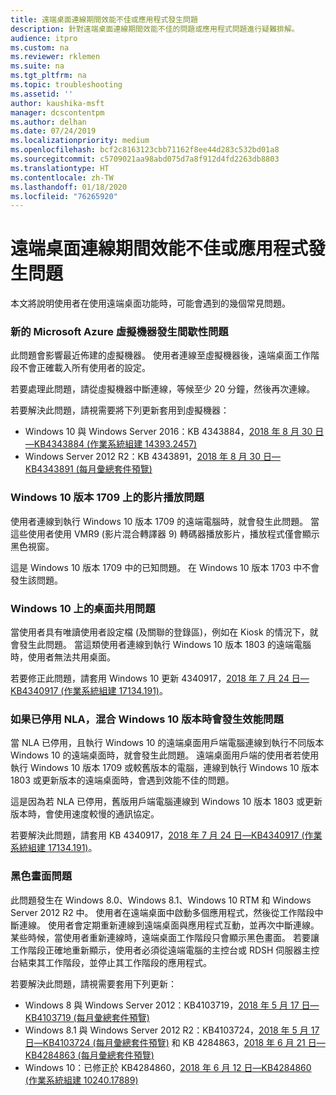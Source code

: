 ```yaml
---
title: 遠端桌面連線期間效能不佳或應用程式發生問題
description: 針對遠端桌面連線期間效能不佳的問題或應用程式問題進行疑難排解。
audience: itpro
ms.custom: na
ms.reviewer: rklemen
ms.suite: na
ms.tgt_pltfrm: na
ms.topic: troubleshooting
ms.assetid: ''
author: kaushika-msft
manager: dcscontentpm
ms.author: delhan
ms.date: 07/24/2019
ms.localizationpriority: medium
ms.openlocfilehash: bcf2c8163123cbb71162f8ee44d283c532bd01a8
ms.sourcegitcommit: c5709021aa98abd075d7a8f912d4fd2263db8803
ms.translationtype: HT
ms.contentlocale: zh-TW
ms.lasthandoff: 01/18/2020
ms.locfileid: "76265920"
---
```

# <a name="poor-performance-or-application-problems-during-remote-desktop-connection"></a>遠端桌面連線期間效能不佳或應用程式發生問題

本文將說明使用者在使用遠端桌面功能時，可能會遇到的幾個常見問題。

### <a name="intermittent-problems-with-new-microsoft-azure-virtual-machines"></a>新的 Microsoft Azure 虛擬機器發生間歇性問題

此問題會影響最近佈建的虛擬機器。 使用者連線至虛擬機器後，遠端桌面工作階段不會正確載入所有使用者的設定。

若要處理此問題，請從虛擬機器中斷連線，等候至少 20 分鐘，然後再次連線。

若要解決此問題，請視需要將下列更新套用到虛擬機器：

  - Windows 10 與 Windows Server 2016：KB 4343884，[2018 年 8 月 30 日—KB4343884 (作業系統組建 14393.2457)](https://support.microsoft.com/help/4343884/windows-10-update-kb4343884)
  - Windows Server 2012 R2：KB 4343891，[2018 年 8 月 30 日—KB4343891 (每月彙總套件預覽)](https://support.microsoft.com/help/4343891/windows-81-update-kb4343891)

### <a name="video-playback-issues-on-windows-10-version-1709"></a>Windows 10 版本 1709 上的影片播放問題

使用者連線到執行 Windows 10 版本 1709 的遠端電腦時，就會發生此問題。 當這些使用者使用 VMR9 (影片混合轉譯器 9) 轉碼器播放影片，播放程式僅會顯示黑色視窗。

這是 Windows 10 版本 1709 中的已知問題。 在 Windows 10 版本 1703 中不會發生該問題。

### <a name="desktop-sharing-issues-on-windows-10"></a>Windows 10 上的桌面共用問題

當使用者具有唯讀使用者設定檔 (及關聯的登錄區)，例如在 Kiosk 的情況下，就會發生此問題。 當這類使用者連線到執行 Windows 10 版本 1803 的遠端電腦時，使用者無法共用桌面。

若要修正此問題，請套用 Windows 10 更新 4340917，[2018 年 7 月 24 日—KB4340917 (作業系統組建 17134.191)](https://support.microsoft.com/help/4340917/windows-10-update-kb4340917)。

### <a name="performance-issues-when-mixing-versions-of-windows-10-if-nla-is-disabled"></a>如果已停用 NLA，混合 Windows 10 版本時會發生效能問題

當 NLA 已停用，且執行 Windows 10 的遠端桌面用戶端電腦連線到執行不同版本 Windows 10 的遠端桌面時，就會發生此問題。 遠端桌面用戶端的使用者若使用執行 Windows 10 版本 1709 或較舊版本的電腦，連線到執行 Windows 10 版本 1803 或更新版本的遠端桌面時，會遇到效能不佳的問題。

這是因為若 NLA 已停用，舊版用戶端電腦連線到 Windows 10 版本 1803 或更新版本時，會使用速度較慢的通訊協定。

若要解決此問題，請套用 KB 4340917，[2018 年 7 月 24 日—KB4340917 (作業系統組建 17134.191)](https://support.microsoft.com/help/4340917/windows-10-update-kb4340917)。

### <a name="black-screen-issue"></a>黑色畫面問題

此問題發生在 Windows 8.0、Windows 8.1、Windows 10 RTM 和 Windows Server 2012 R2 中。 使用者在遠端桌面中啟動多個應用程式，然後從工作階段中斷連線。 使用者會定期重新連線到遠端桌面與應用程式互動，並再次中斷連線。 某些時候，當使用者重新連線時，遠端桌面工作階段只會顯示黑色畫面。 若要讓工作階段正確地重新顯示，使用者必須從遠端電腦的主控台或 RDSH 伺服器主控台結束其工作階段，並停止其工作階段的應用程式。

若要解決此問題，請視需要套用下列更新：

  - Windows 8 與 Windows Server 2012：KB4103719，[2018 年 5 月 17 日—KB4103719 (每月彙總套件預覽)](https://support.microsoft.com/help/4103719/windows-server-2012-update-kb4103719)
  - Windows 8.1 與 Windows Server 2012 R2：KB4103724，[2018 年 5 月 17 日—KB4103724 (每月彙總套件預覽)](https://support.microsoft.com/help/4103724/windows-81-update-kb4103724) 和 KB 4284863，[2018 年 6 月 21 日—KB4284863 (每月彙總套件預覽)](https://support.microsoft.com/help/4284863/windows-81-update-kb4284863)
  - Windows 10：已修正於 KB4284860，[2018 年 6 月 12 日—KB4284860 (作業系統組建 10240.17889)](https://support.microsoft.com/help/4284860/windows-10-update-kb4284860)
